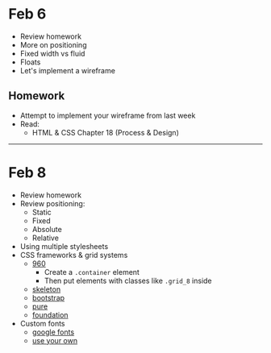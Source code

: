 # Feb 6

* Review homework
* More on positioning
* Fixed width vs fluid
* Floats
* Let's implement a wireframe

## Homework
* Attempt to implement your wireframe from last week
* Read:
	* HTML & CSS Chapter 18 (Process & Design)

****

# Feb 8
* Review homework
* Review positioning:
	* Static
	* Fixed
	* Absolute
	* Relative
* Using multiple stylesheets
* CSS frameworks & grid systems
	* [960](http://960.gs/)
		* Create a ```.container``` element
		* Then put elements with classes like ```.grid_8``` inside
	* [skeleton](http://getskeleton.com/)
	* [bootstrap](http://getbootstrap.com/)
	* [pure](https://purecss.io/)
	* [foundation](http://foundation.zurb.com/)
* Custom fonts
	* [google fonts](https://fonts.google.com/)
	* [use your own](https://www.fontsquirrel.com/tools/webfont-generator)
